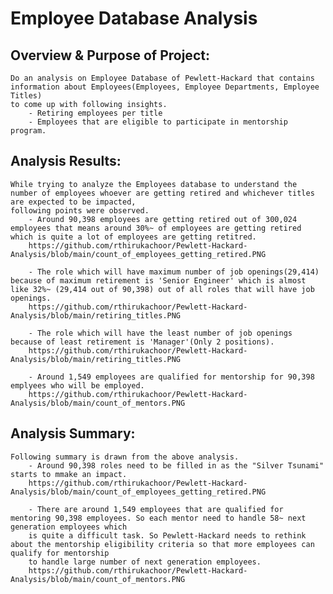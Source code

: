 # Employee Database Analysis
## Overview & Purpose of Project:
    Do an analysis on Employee Database of Pewlett-Hackard that contains information about Employees(Employees, Employee Departments, Employee Titles)
    to come up with following insights.
        - Retiring employees per title
        - Employees that are eligible to participate in mentorship program.
        
## Analysis Results:
    While trying to analyze the Employees database to understand the number of employees whoever are getting retired and whichever titles are expected to be impacted, 
    following points were observed.     
        - Around 90,398 employees are getting retired out of 300,024 employees that means around 30%~ of employees are getting retired which is quite a lot of employees are getting retitred.        
        https://github.com/rthirukachoor/Pewlett-Hackard-Analysis/blob/main/count_of_employees_getting_retired.PNG

        - The role which will have maximum number of job openings(29,414) because of maximum retirement is 'Senior Engineer' which is almost like 32%~ (29,414 out of 90,398) out of all roles that will have job openings.         
        https://github.com/rthirukachoor/Pewlett-Hackard-Analysis/blob/main/retiring_titles.PNG

        - The role which will have the least number of job openings because of least retirement is 'Manager'(Only 2 positions).
        https://github.com/rthirukachoor/Pewlett-Hackard-Analysis/blob/main/retiring_titles.PNG

        - Around 1,549 employees are qualified for mentorship for 90,398 emplyees who will be employed.
        https://github.com/rthirukachoor/Pewlett-Hackard-Analysis/blob/main/count_of_mentors.PNG

## Analysis Summary:
    Following summary is drawn from the above analysis. 
        - Around 90,398 roles need to be filled in as the "Silver Tsunami" starts to mmake an impact.
        https://github.com/rthirukachoor/Pewlett-Hackard-Analysis/blob/main/count_of_employees_getting_retired.PNG

        - There are around 1,549 employees that are qualified for mentoring 90,398 employees. So each mentor need to handle 58~ next generation employees which
        is quite a difficult task. So Pewlett-Hackard needs to rethink about the mentorship eligibility criteria so that more employees can qualify for mentorship
        to handle large number of next generation employees.  
        https://github.com/rthirukachoor/Pewlett-Hackard-Analysis/blob/main/count_of_mentors.PNG

       





